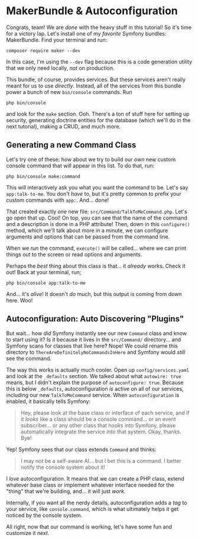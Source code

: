 # MakerBundle & Autoconfiguration

Congrats, team! We are *done* with the heavy stuff in this tutorial! So it's time
for a victory lap. Let's install one of my *favorite* Symfony bundles: MakerBundle.
Find your terminal and run:

```terminal
composer require maker --dev
```

In this case, I'm using the `--dev` flag because this is a code generation utility
that we only need locally, *not* on production.

This bundle, of course, provides services. But these services aren't really meant
for us to use *directly*. Instead, all of the services from this bundle power a bunch
of new `bin/console` commands. Run

```terminal
php bin/console
```

and look for the `make` section. Ooh. There's a ton of stuff here for setting up
security, generating doctrine entities for the database (which we'll do in the next
tutorial), making a CRUD, and much more.

## Generating a new Command Class

Let's try one of these: how about we try to build our *own* new custom console
command that will appear in this list. To do that, run:

```terminal
php bin/console make:command
```

This will interactively ask you what you want the command to be. Let's say
`app:talk-to-me`. You don't *have* to, but it's pretty common to prefix your custom
commands with `app:`. And... done!

That created exactly *one* new file: `src/Command/TalkToMeCommand.php`. Let's go
open that up. Cool! On top, you can see that the name of the command and a description
is done in a PHP attribute! Then, down in this `configure()` method, which we'll
talk about more in a minute, we can configure arguments and options that can be
passed from the command line.

When we *run* the command, `execute()` will be called... where we can print things
out to the screen or read options and arguments.

Perhaps the *best* thing about this class is that... it *already* works. Check it
out! Back at your terminal, run;


```terminal
php bin/console app:talk-to-me
```

And... it's *alive*! It doesn't *do* much, but this output is coming from down here.
Woo!

## Autoconfiguration: Auto Discovering "Plugins"

But wait... how *did* Symfony instantly see our new `Command` class and know to
start using it? Is it because it lives in the `src/Command/` directory... and Symfony
scans for classes that live here? Nope! We could rename this directory to
`ThereAreDefinitelyNoCommandsInHere` and Symfony would *still* see the command.

The way this works is actually *much* cooler. Open up `config/services.yaml` and
look at the `_defaults` section. We talked about what `autowire: true` means, but I
didn't explain the purpose of `autoconfigure: true`. Because this is below
`_defaults`, autoconfiguration *is* active on all of our services, including our
new `TalkToMeCommand` service. When `autoconfiguration` is enabled, it basically
tells Symfony:

> Hey, please look at the base class or interface of each service, and if it *looks*
> like a class should be a console command... or an event subscriber... or any
> other class that hooks into Symfony, please automatically integrate the service
> *into* that system. Okay, thanks. Bye!

Yep! Symfony sees that our class extends `Command` and thinks:

> I may not be a self-aware AI... but I bet this is a command. I better notify
> the console system about it!

I *love* autoconfiguration. It means that we can create a PHP class, extend whatever
base class or implement whatever interface needed for the "thing" that we're building,
and... it will just *work*.

Internally, if you want all the nerdy details, autoconfiguration adds a *tag* to
your service, like `console.command`, which is what ultimately helps it get noticed
by the console system.

All right, now that our command is working, let's have some fun and customize it
*next*.
